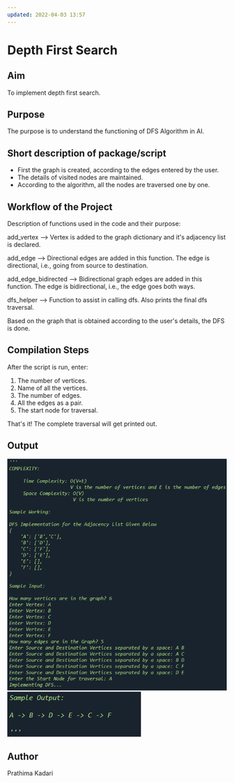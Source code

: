 ```yaml
---
updated: 2022-04-03 13:57
---
```

# Depth First Search

## Aim

To implement depth first search.


## Purpose

The purpose is to understand the functioning of DFS Algorithm in AI.


## Short description of package/script

- First the graph is created, according to the edges entered by the user.
- The details of visited nodes are maintained.
- According to the algorithm, all the nodes are traversed one by one.


## Workflow of the Project

Description of functions used in the code and their purpose:

add_vertex --> Vertex is added to the graph dictionary and it's adjacency list is declared.

add_edge --> Directional edges are added in this function. The edge is directional, i.e., going from source to destination.

add_edge_bidirected --> Bidirectional graph edges are added in this function. The edge is bidirectional, i.e., the edge goes both ways.

dfs_helper --> Function to assist in calling dfs. Also prints the final dfs traversal.

Based on the graph that is obtained according to the user's details, the DFS is done.


## Compilation Steps

After the script is run, enter:

1. The number of vertices.
2. Name of all the vertices.
3. The number of edges.
4. All the edges as a pair.
5. The start node for traversal.

That's it! The complete traversal will get printed out.


## Output

<img src="../03. Depth First Search/Images/Screenshot 1.png">
<img src="../03. Depth First Search/Images/Screenshot 2.png">  


## Author

Prathima Kadari

